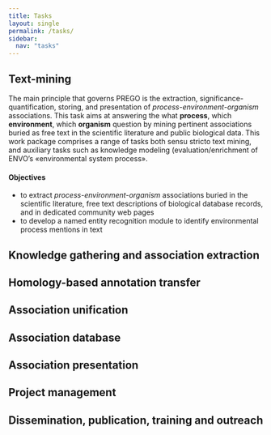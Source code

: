 ```yaml
---
title: Tasks
layout: single
permalink: /tasks/
sidebar:
  nav: "tasks"
---
```


## Text-mining
The main principle that governs PREGO is the extraction, significance-quantification, storing, and presentation of *process-environment-organism* associations. 
This task aims at answering the what **process**, which **environment**, which **organism** question by mining pertinent associations buried as free text in the scientific literature and public biological data. This work package comprises a range of tasks both sensu stricto text mining, and auxiliary tasks such as knowledge modeling (evaluation/enrichment of ENVO’s «environmental system process». 

#### Objectives
* to extract *process-environment-organism* associations buried in the scientific literature, free text descriptions of biological database records, and in dedicated community web pages
* to develop a named entity recognition module to identify environmental process mentions in text


## Knowledge gathering and association extraction

## Homology-based annotation transfer

## Association unification

## Association database

## Association presentation


## Project management

## Dissemination, publication, training and outreach

